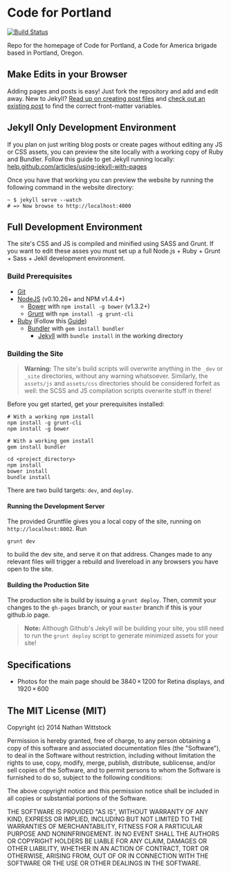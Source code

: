 Code for Portland
=================

[![Build Status](https://travis-ci.org/CodeForPortland/codeforportland.github.io.svg?branch=master)](https://travis-ci.org/CodeForPortland/codeforportland.github.io)

Repo for the homepage of Code for Portland, a Code for America brigade based in Portland, Oregon.

Make Edits in your Browser
-----

Adding pages and posts is easy!  Just fork the repository and add and edit away.  New to Jekyll?  [Read up on creating post files](http://jekyllrb.com/docs/posts/#creating-post-files) and [check out an existing post](/news/_posts/2014-06-03-ndoch-wrap-up.md) to find the correct front-matter variables.


Jekyll Only Development Environment
----

If you plan on just writing blog posts or create pages without editing any JS or CSS assets, you can preview the site locally with a working copy of Ruby and Bundler. Follow this guide to get Jekyll running locally: [help.github.com/articles/using-jekyll-with-pages](https://help.github.com/articles/using-jekyll-with-pages#installing-jekyll)

Once you have that working you can preview the website by running the following command in the website directory:

```cli
~ $ jekyll serve --watch
# => Now browse to http://localhost:4000
```

Full Development Environment
-----

The site's CSS and JS is compiled and minified using SASS and Grunt.  If you want to edit these asses you must set up a full Node.js + Ruby + Grunt + Sass + Jekll development environment.

### Build Prerequisites

- [Git](http://git-scm.com/)
- [NodeJS](http://nodejs.org) (v0.10.26+ and NPM v1.4.4+)
  - [Bower](http://bower.io/) with `npm install -g bower` (v1.3.2+)
  - [Grunt](http://gruntjs.com) with `npm install -g grunt-cli`
- [Ruby](https://www.ruby-lang.org/en/) (Follow this [Guide](https://help.github.com/articles/using-jekyll-with-pages))
  - [Bundler](http://bundler.io) with `gem install bundler`
    - [Jekyll](http://jekyllrb.com) with `bundle install` in the working directory

### Building the Site

> **Warning:** The site's build scripts will overwrite anything in the `_dev` or `_site` directories, without any warning whatsoever. Similarly, the `assets/js` and `assets/css` directories should be considered forfeit as well: the SCSS and JS compilation scripts overwrite stuff in there!

Before you get started, get your prerequisites installed:

```cli
# With a working npm install
npm install -g grunt-cli
npm install -g bower

# With a working gem install
gem install bundler

cd <project_directory>
npm install
bower install
bundle install
```

There are two build targets: `dev`, and `deploy`.

#### Running the Development Server

The provided Gruntfile gives you a local copy of the site, running on `http://localhost:8002`. Run 

```
grunt dev
``` 

to build the dev site, and serve it on that address. Changes made to any relevant files will trigger a rebuild and livereload in any browsers you have open to the site.

#### Building the Production Site

The production site is build by issuing a `grunt deploy`. Then, commit your changes to the `gh-pages` branch, or your `master` branch if this is your github.io page.

> **Note:** Although Github's Jekyll will be building your site, you still need to run the `grunt deploy` script to generate minimized assets for your site!

## Specifications

- Photos for the main page should be 3840 × 1200 for Retina displays, and 1920 × 600

The MIT License (MIT)
---------------------

Copyright (c) 2014 Nathan Wittstock

Permission is hereby granted, free of charge, to any person obtaining a copy of
this software and associated documentation files (the "Software"), to deal in
the Software without restriction, including without limitation the rights to
use, copy, modify, merge, publish, distribute, sublicense, and/or sell copies of
the Software, and to permit persons to whom the Software is furnished to do so,
subject to the following conditions:

The above copyright notice and this permission notice shall be included in all
copies or substantial portions of the Software.

THE SOFTWARE IS PROVIDED "AS IS", WITHOUT WARRANTY OF ANY KIND, EXPRESS OR
IMPLIED, INCLUDING BUT NOT LIMITED TO THE WARRANTIES OF MERCHANTABILITY, FITNESS
FOR A PARTICULAR PURPOSE AND NONINFRINGEMENT. IN NO EVENT SHALL THE AUTHORS OR
COPYRIGHT HOLDERS BE LIABLE FOR ANY CLAIM, DAMAGES OR OTHER LIABILITY, WHETHER
IN AN ACTION OF CONTRACT, TORT OR OTHERWISE, ARISING FROM, OUT OF OR IN
CONNECTION WITH THE SOFTWARE OR THE USE OR OTHER DEALINGS IN THE SOFTWARE.

